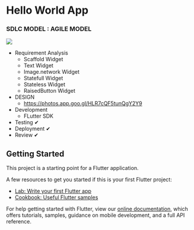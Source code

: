 # Hello World App

### SDLC MODEL : AGILE MODEL
 <img src="https://d32myzxfxyl12w.cloudfront.net/assets/images/article_images/925d76d668dc5bf47d44a8fc0907f30d1d9c8b1f.png?1557486197"></img>
- Requirement Analysis
  - Scaffold Widget
  - Text Widget
  - Image.network Widget
  - Statefull Widget
  - Stateless Widget
  - RaisedButton Widget
- DESIGN 
  - https://photos.app.goo.gl/HLR7cQF5tunQgY2Y9
- Development 
  - FLutter SDK
- Testing ✔
- Deployment ✔
- Review ✔



## Getting Started

This project is a starting point for a Flutter application.

A few resources to get you started if this is your first Flutter project:

- [Lab: Write your first Flutter app](https://flutter.dev/docs/get-started/codelab)
- [Cookbook: Useful Flutter samples](https://flutter.dev/docs/cookbook)

For help getting started with Flutter, view our
[online documentation](https://flutter.dev/docs), which offers tutorials,
samples, guidance on mobile development, and a full API reference.
